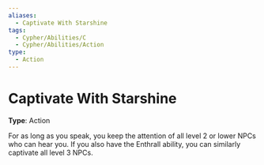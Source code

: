 ```yaml
---
aliases:
  - Captivate With Starshine
tags:
  - Cypher/Abilities/C
  - Cypher/Abilities/Action
type:
  - Action
---
```


# Captivate With Starshine

**Type**: Action

For as long as you speak, you keep the attention of all level 2 or lower NPCs who can hear you. If you also have the Enthrall ability, you can similarly captivate all level 3 NPCs.

